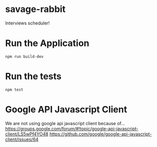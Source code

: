 # savage-rabbit

Interviews scheduler!

# Run the Application
```
npm run build-dev
```

# Run the tests

```
npm test
```

# Google API Javascript Client

We are not using google api javascript client because of...
https://groups.google.com/forum/#!topic/google-api-javascript-client/LS5wPf4YO48
https://github.com/google/google-api-javascript-client/issues/64
